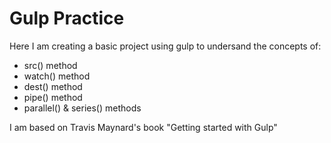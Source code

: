 # Gulp Practice

Here I am creating a basic project using gulp to undersand the concepts of: 

- src() method
- watch() method
- dest() method
- pipe() method
- parallel() & series() methods

I am based on Travis Maynard's book "Getting started with Gulp"